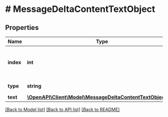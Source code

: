 # # MessageDeltaContentTextObject

## Properties

Name | Type | Description | Notes
------------ | ------------- | ------------- | -------------
**index** | **int** | The index of the content part in the message. |
**type** | **string** | Always &#x60;text&#x60;. |
**text** | [**\OpenAPI\Client\Model\MessageDeltaContentTextObjectText**](MessageDeltaContentTextObjectText.md) |  | [optional]

[[Back to Model list]](../../README.md#models) [[Back to API list]](../../README.md#endpoints) [[Back to README]](../../README.md)
